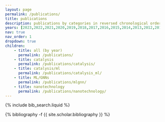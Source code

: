 ```yaml
---
layout: page
permalink: /publications/
title: publications
description: publications by categories in reversed chronological order. generated by jekyll-scholar.
years: [2023,2022,2021,2020,2019,2018,2017,2016,2015,2014,2013,2012,2011,2010,2009,2008,2007,2006]
nav: true
nav_order: 1
dropdown: true
children: 
    - title: all (by year)
      permalink: /publications/
    - title: catalysis
      permalink: /publications/catalysis/
    - title: catalysis/ml
      permalink: /publications/catalysis_ml/
    - title: ML/GNNs
      permalink: /publications/mlgnn/
    - title: nanotechnology
      permalink: /publications/nanotechnology/
---
```

<!-- _pages/publications.md -->

<!-- Bibsearch Feature -->

{% include bib_search.liquid %}

<div class="publications">

{% bibliography -f {{ site.scholar.bibliography }} %}

</div>
